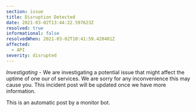 ```yaml
---
section: issue
title: Disruption Detected
date: 2021-03-02T13:44:22.597623Z
resolved: true
informational: false
resolvedWhen: 2021-03-02T10:41:59.420481Z
affected:
  - API
severity: disrupted
---
```

*Investigating* - We are investigating a potential issue that might affect the uptime of one our of services. We are sorry for any inconvenience this may cause you. This incident post will be updated once we have more information.

This is an automatic post by a monitor bot.
        